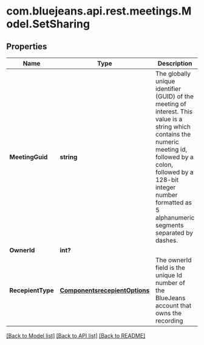 # com.bluejeans.api.rest.meetings.Model.SetSharing
## Properties

Name | Type | Description | Notes
------------ | ------------- | ------------- | -------------
**MeetingGuid** | **string** | The globally unique identifier (GUID) of the meeting of interest. This value is a string which contains the numeric meeting id, followed by a colon, followed by a 128-bit integer number formatted as 5 alphanumeric segments separated by dashes. | [optional] 
**OwnerId** | **int?** |  | [optional] 
**RecepientType** | [**ComponentsrecepientOptions**](ComponentsrecepientOptions.md) | The ownerId field is the unique Id number of the BlueJeans account that owns the recording | [optional] 

[[Back to Model list]](../README.md#documentation-for-models) [[Back to API list]](../README.md#documentation-for-api-endpoints) [[Back to README]](../README.md)

